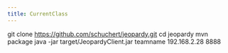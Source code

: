```yaml
---
title: CurrentClass
---
```

git clone https://github.com/schuchert/jeopardy.git
cd jeopardy
mvn package
java -jar target/JeopardyClient.jar teamname 192.168.2.28 8888 
